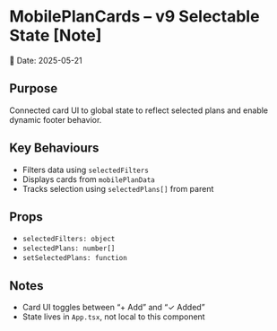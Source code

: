 # MobilePlanCards – v9 Selectable State [Note]
📅 Date: 2025-05-21

## Purpose
Connected card UI to global state to reflect selected plans and enable dynamic footer behavior.

## Key Behaviours
- Filters data using `selectedFilters`
- Displays cards from `mobilePlanData`
- Tracks selection using `selectedPlans[]` from parent

## Props
- `selectedFilters: object`
- `selectedPlans: number[]`
- `setSelectedPlans: function`

## Notes
- Card UI toggles between “+ Add” and “✓ Added”
- State lives in `App.tsx`, not local to this component
